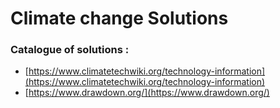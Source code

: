 # Climate change Solutions

### Catalogue of solutions : 

* [https://www.climatetechwiki.org/technology-information](https://www.climatetechwiki.org/technology-information)
* [https://www.drawdown.org/](https://www.drawdown.org/)

